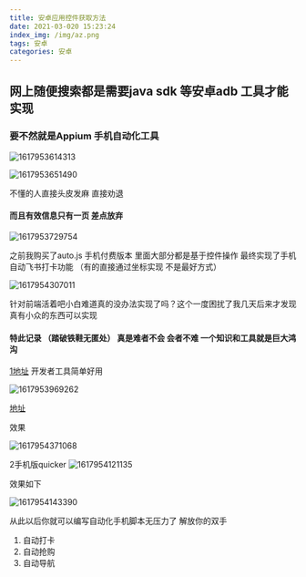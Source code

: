 ```yaml
---
title: 安卓应用控件获取方法
date: 2021-03-020 15:23:24
index_img: /img/az.png
tags: 安卓  
categories: 安卓  
---
```


## 网上随便搜索都是需要java sdk  等安卓adb 工具才能实现

### 要不然就是Appium 手机自动化工具

![1617953614313](1617953614313.png)

![1617953651490](1617953651490.png)

不懂的人直接头皮发麻 直接劝退

#### **而且有效信息只有一页 差点放弃**

![1617953729754](1617953729754.png)



之前我购买了auto.js 手机付费版本 里面大部分都是基于控件操作 最终实现了手机自动飞书打卡功能 （有的直接通过坐标实现 不是最好方式）

![1617954307011](1617954307011.png)

针对前端活着吧小白难道真的没办法实现了吗？这个一度困扰了我几天后来才发现真有小众的东西可以实现



#### **特此记录 （踏破铁鞋无匿处） 真是难者不会 会者不难  一个知识和工具就是巨大鸿沟**

[1地址](https://www.coolapk.com/apk/com.toshiba_dealin.developerhelper)      开发者工具简单好用

![1617953969262](1617953969262.png)

[地址](https://app.mi.com/details?id=com.yichuang.quickerapp&ref=search)

效果

![1617954371068](1617954371068.png)

2手机版quicker  ![1617954121135](1617954121135.png)

效果如下

![1617954143390](1617954143390.png)

从此以后你就可以编写自动化手机脚本无压力了   解放你的双手

1.  自动打卡
2.  自动抢购
3. 自动导航